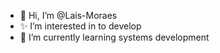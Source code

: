 - 👋 Hi, I’m @Lais-Moraes
- ✨ I’m interested in to develop
- 👀 I’m currently learning systems development



<!---
Lais-Moraes/Lais-Moraes is a ✨ special ✨ repository because its `README.md` (this file) appears on your GitHub profile.
You can click the Preview link to take a look at your changes.
--->
